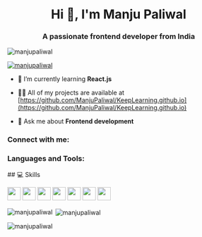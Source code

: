 <h1 align="center">Hi 👋, I'm Manju Paliwal</h1>
<h3 align="center">A passionate frontend developer from India</h3>

<p align="left"> <img src="https://komarev.com/ghpvc/?username=manjupaliwal&label=Profile%20views&color=0e75b6&style=flat" alt="manjupaliwal" /> </p>

<p align="left"> <a href="https://github.com/ryo-ma/github-profile-trophy"><img src="https://github-profile-trophy.vercel.app/?username=manjupaliwal" alt="manjupaliwal" /></a> </p>

- 🌱 I’m currently learning **React.js**

- 👨‍💻 All of my projects are available at [https://github.com/ManjuPaliwal/KeepLearning.github.io](https://github.com/ManjuPaliwal/KeepLearning.github.io)

- 💬 Ask me about **Frontend development**

<h3 align="left">Connect with me:</h3>
<p align="left">
</p>

<h3 align="left">Languages and Tools:</h3>
## 💻 Skills
<p>
<img src="https://img.shields.io/badge/python-3670A0?style=for-the-badge&logo=python&logoColor=ffdd54" style="margin-bottom: 4px;" height="30px">
<img src="https://img.shields.io/badge/javascript-%23323330.svg?style=for-the-badge&logo=javascript&logoColor=%23F7DF1E" style="margin-bottom: 4px;" height="30px">
<img src="https://img.shields.io/badge/html5-%23E34F26.svg?style=for-the-badge&logo=html5&logoColor=white" style="margin-bottom: 4px;" height="30px">
<img src="https://img.shields.io/badge/css3-%231572B6.svg?style=for-the-badge&logo=css3&logoColor=white" style="margin-bottom: 4px;" height="30px">
<img src="https://img.shields.io/badge/bootstrap-%23563D7C.svg?style=for-the-badge&logo=bootstrap&logoColor=white" style="margin-bottom: 4px;" height="30px">
<img src="https://img.shields.io/badge/flask-%23000.svg?style=for-the-badge&logo=flask&logoColor=white" style="margin-bottom: 4px;" height="30px">
<img src="https://img.shields.io/badge/git-%23F05033.svg?style=for-the-badge&logo=git&logoColor=white" style="margin-bottom: 4px;" height="30px">
</p>

<p><img align="left" src="https://github-readme-stats.vercel.app/api/top-langs?username=manjupaliwal&show_icons=true&locale=en&layout=compact" alt="manjupaliwal" /></p>

<p>&nbsp;<img align="center" src="https://github-readme-stats.vercel.app/api?username=manjupaliwal&show_icons=true&locale=en" alt="manjupaliwal" /></p>

<p><img align="center" src="https://github-readme-streak-stats.herokuapp.com/?user=manjupaliwal&" alt="manjupaliwal" /></p>

